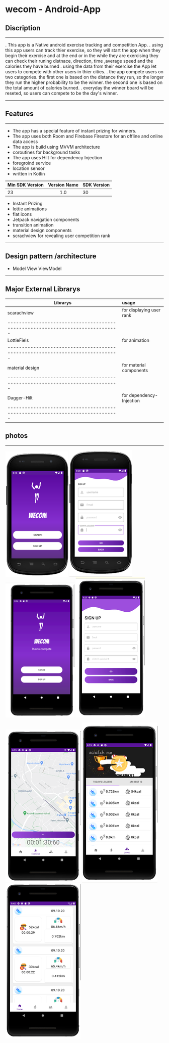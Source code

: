 # wecom - Android-App      



 ## Discription 
 -------------------------------------------------------
. This app is a Native android exercise tracking and competition App.
. using this app users can track thier exercise, so they will start the app when they begin their exercise 
  and at the end or in the while they are exercising they can check their runing distnace, direction, time ,average speed and the calories they have burned 
. using the data from their exercise the App let users to compete with other users in thier cities.
. the app compete users on two categories. the first one is based on the distance they run, so the longer they run the higher probability to be the winner. 
  the second one is based on the total amount of calories burned.
. everyday the winner board will be reseted, so users can compete to be the day's winner. 

---

 ## Features     
    
 -----------------------------------------------------
 
- The app has a special feature of instant prizing for winners.
- The app uses both Room and Firebase Firestore for an offline and online data access 
- The app is build using MVVM architecture 
- coroutines for background tasks
- The app uses Hilt for dependency Injection
- foregroind service 
- location sensor
- written in Kotlin 


 
 |  Min SDK Version | Version Name  | SDK Version |
 | ---------------- |:-------------:| ----------  |
 |  23              |  1.0          |      30     |

 
 
 - Instant Prizing    
 - lottie animations 
 - flat icons 
 - Jetpack navigation components  
 - transition animation
 - material design components
 - scrachview for revealing user competition rank 


---------------------------------------------------------

## Design pattern /architecture


- Model View ViewModel

-----------------------------------------------------------

## Major External Librarys 


 
 |  Librarys           |           usage                                     | 
 | ----------------    |:----------------------------------------------------|
 | scarachview         |    for displaying user rank                         |
 |-----------------------------------------------------------------------------|
 |  LottieFiels        |  for animation                                      |
 |-----------------------------------------------------------------------------|
 |  material design    |  for material components                            |
 |-----------------------------------------------------------------------------|
 |  Dagger-Hilt        |  for dependency-Injection                           |
 |-----------------------------------------------------------------------------|
 

## photos

---------------------


<img src="hdi.PNG" width="200"> <img src="hdi2.PNG" width="200"> 
<img src="xhdi.PNG" width="220"> <img src="xhdi2.PNG" width="220">


<img src="ui1.PNG" width="240"> <img src="ui2.PNG" width="240">  <img src="ui3.PNG" width="240"> 

